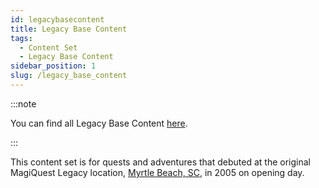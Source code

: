 ```yaml
---
id: legacybasecontent
title: Legacy Base Content
tags:
  - Content Set
  - Legacy Base Content
sidebar_position: 1
slug: /legacy_base_content
---
```


:::note

You can find all Legacy Base Content [here](https://magiquest.wiki/tags/legacy-base-content).

:::

This content set is for quests and adventures that debuted at the original MagiQuest Legacy location, [Myrtle Beach, SC](docs\Missing_Page.md), in 2005 on opening day. 